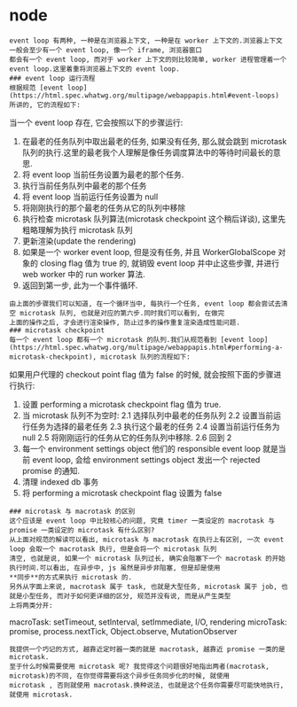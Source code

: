 # node

```
event loop 有两种, 一种是在浏览器上下文, 一种是在 worker 上下文的.浏览器上下文一般会至少有一个 event loop, 像一个 iframe, 浏览器窗口
都会有一个 event loop, 而对于 worker 上下文的则比较简单, worker 进程管理着一个 event loop.这里着重将浏览器上下文的 event loop.
### event loop 运行流程
根据规范 [event loop](https://html.spec.whatwg.org/multipage/webappapis.html#event-loops) 所讲的, 它的流程如下:
```
当一个 event loop 存在, 它会按照以下的步骤运行:
1. 在最老的任务队列中取出最老的任务, 如果没有任务, 那么就会跳到 microtask 队列的执行.这里的最老我个人理解是像任务调度算法中的等待时间最长的意思.
2. 将 event loop 当前任务设置为最老的那个任务.
3. 执行当前任务队列中最老的那个任务
4. 将 event loop 当前运行任务设置为 null
5. 将刚刚执行的那个最老的任务从它的队列中移除
6. 执行检查 microtask 队列算法(microtask checkpoint 这个稍后详谈), 这里先粗略理解为执行 microtask 队列
7. 更新渲染(update the rendering)
8. 如果是一个 worker event loop, 但是没有任务, 并且 WorkerGlobalScope 对象的 closing flag 值为 true 的, 就销毁 event loop 并中止这些步骤,
并进行 web worker 中的 run worker 算法.
9. 返回到第一步, 此为一个事件循环.
```
由上面的步骤我们可以知道, 在一个循环当中, 每执行一个任务, event loop 都会尝试去清空 microtask 队列, 也就是对应的第六步.同时我们可以看到, 在做完
上面的操作之后, 才会进行渲染操作, 防止过多的操作重复渲染造成性能问题.
### microtask checkpoint
每一个 event loop 都有一个 microtask 的队列.我们从规范看到 [event loop](https://html.spec.whatwg.org/multipage/webappapis.html#performing-a-microtask-checkpoint), microtask 队列的流程如下:
```
如果用户代理的 checkout point flag 值为 false 的时候, 就会按照下面的步骤进行执行:
1. 设置 performing a microtask checkpoint flag 值为 true.
2. 当 microtask 队列不为空时:
    2.1 选择队列中最老的任务队列
    2.2 设置当前运行任务为选择的最老任务
    2.3 执行这个最老的任务
    2.4 设置当前运行任务为 null
    2.5 将刚刚运行的任务从它的任务队列中移除.
    2.6 回到 2
3. 每一个 environment settings object 他们的 responsible event loop 就是当前 event loop, 会给 environment settings object 发出一个 rejected promise 的通知.
4. 清理 indexed db 事务
5. 将 performing a microtask checkpoint flag 设置为 false
```
### microtask 与 macrotask 的区别
这个应该是 event loop 中比较核心的问题, 究竟 timer 一类设定的 macrotask 与 promise 一类设定的 microtask 有什么区别?
从上面对规范的解读可以看出, microtask 与 macrotask 在执行上有区别, 一次 event loop 会取一个 macrotask 执行, 但是会将一个 microtask 队列
清空, 也就是说, 如果一个 microtask 队列过长, 确实会阻塞下一个 macrotask 的开始执行时间.可以看出, 在异步中, js 虽然是异步非阻塞, 但是却是使用
**同步**的方式来执行 microtask 的.
另外从字面上来说, macrotask 属于 task, 也就是大型任务, microtask 属于 job, 也就是小型任务, 而对于如何更详细的区分, 规范并没有说, 而是从产生类型
上将两类分开:
```
macroTask: setTimeout, setInterval, setImmediate, I/O, rendering
microTask: promise, process.nextTick, Object.observe, MutationObserver
```
我提供一个巧记的方式, 越靠近定时器一类的就是 macrotask, 越靠近 promise 一类的是 microtask.
至于什么时候需要使用 microtask 呢? 我觉得这个问题很好地指出两者(macrotask, microtask)的不同, 在你觉得需要将这个异步任务同步化的时候, 就使用
microtask , 否则就使用 macrotask.换种说法, 也就是这个任务你需要尽可能快地执行, 就使用 microtask.